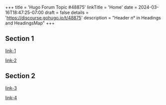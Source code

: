 +++
title = 'Hugo Forum Topic #48875'
linkTitle = 'Home'
date = 2024-03-16T18:47:25-07:00
draft = false
details = 'https://discourse.gohugo.io/t/48875'
description = "Header n° in Headings and HeadingsMap"
+++

## Section 1

[link-1](foo)

[link-2](foo)

## Section 2

[link-3](foo)

[link-4](foo)
